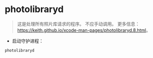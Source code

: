 # photolibraryd

> 这是处理所有照片库请求的程序。
> 不应手动调用。
> 更多信息：<https://keith.github.io/xcode-man-pages/photolibraryd.8.html>。

- 启动守护进程：

`photolibraryd`